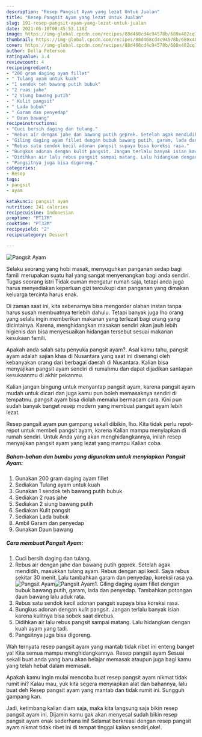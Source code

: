 ```yaml
---
description: "Resep Pangsit Ayam yang lezat Untuk Jualan"
title: "Resep Pangsit Ayam yang lezat Untuk Jualan"
slug: 191-resep-pangsit-ayam-yang-lezat-untuk-jualan
date: 2021-05-10T08:45:53.110Z
image: https://img-global.cpcdn.com/recipes/88d468cd4c94578b/680x482cq70/pangsit-ayam-foto-resep-utama.jpg
thumbnail: https://img-global.cpcdn.com/recipes/88d468cd4c94578b/680x482cq70/pangsit-ayam-foto-resep-utama.jpg
cover: https://img-global.cpcdn.com/recipes/88d468cd4c94578b/680x482cq70/pangsit-ayam-foto-resep-utama.jpg
author: Della Peterson
ratingvalue: 3.4
reviewcount: 4
recipeingredient:
- "200 gram daging ayam fillet"
- " Tulang ayam untuk kuah"
- "1 sendok teh bawang putih bubuk"
- "2 ruas jahe"
- "2 siung bawang putih"
- " Kulit pangsit"
- " Lada bubuk"
- " Garam dan penyedap"
- " Daun bawang"
recipeinstructions:
- "Cuci bersih daging dan tulang."
- "Rebus air dengan jahe dan bawang putih geprek. Setelah agak mendidih, masukkan tulang ayam. Rebus dengan api kecil. Saya rebus sekitar 30 menit. Lalu tambahkan garam dan penyedap, koreksi rasa ya."
- "Giling daging ayam fillet dengan bubuk bawang putih, garam, lada dan penyedap. Tambahkan potongan daun bawang lalu aduk rata."
- "Rebus satu sendok kecil adonan pangsit supaya bisa koreksi rasa."
- "Bungkus adonan dengan kulit pangsit. Jangan terlalu banyak isian karena kulitnya bisa sobek saat direbus."
- "Didihkan air lalu rebus pangsit sampai matang. Lalu hidangkan dengan kuah ayam yang tadi."
- "Pangsitnya juga bisa digoreng."
categories:
- Resep
tags:
- pangsit
- ayam

katakunci: pangsit ayam 
nutrition: 241 calories
recipecuisine: Indonesian
preptime: "PT17M"
cooktime: "PT32M"
recipeyield: "2"
recipecategory: Dessert

---
```



![Pangsit Ayam](https://img-global.cpcdn.com/recipes/88d468cd4c94578b/680x482cq70/pangsit-ayam-foto-resep-utama.jpg)

Selaku seorang yang hobi masak, menyuguhkan panganan sedap bagi famili merupakan suatu hal yang sangat menyenangkan bagi anda sendiri. Tugas seorang istri Tidak cuman mengatur rumah saja, tetapi anda juga harus menyediakan keperluan gizi tercukupi dan panganan yang dimakan keluarga tercinta harus enak.

Di zaman  saat ini, kita sebenarnya bisa mengorder olahan instan tanpa harus susah membuatnya terlebih dahulu. Tetapi banyak juga lho orang yang selalu ingin memberikan makanan yang terlezat bagi orang yang dicintainya. Karena, menghidangkan masakan sendiri akan jauh lebih higienis dan bisa menyesuaikan hidangan tersebut sesuai makanan kesukaan famili. 



Apakah anda salah satu penyuka pangsit ayam?. Asal kamu tahu, pangsit ayam adalah sajian khas di Nusantara yang saat ini disenangi oleh kebanyakan orang dari berbagai daerah di Nusantara. Kalian bisa menyajikan pangsit ayam sendiri di rumahmu dan dapat dijadikan santapan kesukaanmu di akhir pekanmu.

Kalian jangan bingung untuk menyantap pangsit ayam, karena pangsit ayam mudah untuk dicari dan juga kamu pun boleh memasaknya sendiri di tempatmu. pangsit ayam bisa diolah memalui bermacam cara. Kini pun sudah banyak banget resep modern yang membuat pangsit ayam lebih lezat.

Resep pangsit ayam pun gampang sekali dibikin, lho. Kita tidak perlu repot-repot untuk membeli pangsit ayam, karena Kalian mampu menyiapkan di rumah sendiri. Untuk Anda yang akan menghidangkannya, inilah resep menyajikan pangsit ayam yang lezat yang mampu Kalian coba.

<!--inarticleads1-->

##### Bahan-bahan dan bumbu yang digunakan untuk menyiapkan Pangsit Ayam:

1. Gunakan 200 gram daging ayam fillet
1. Sediakan  Tulang ayam untuk kuah
1. Gunakan 1 sendok teh bawang putih bubuk
1. Sediakan 2 ruas jahe
1. Sediakan 2 siung bawang putih
1. Sediakan  Kulit pangsit
1. Sediakan  Lada bubuk
1. Ambil  Garam dan penyedap
1. Gunakan  Daun bawang




<!--inarticleads2-->

##### Cara membuat Pangsit Ayam:

1. Cuci bersih daging dan tulang.
1. Rebus air dengan jahe dan bawang putih geprek. Setelah agak mendidih, masukkan tulang ayam. Rebus dengan api kecil. Saya rebus sekitar 30 menit. Lalu tambahkan garam dan penyedap, koreksi rasa ya.
<img src="https://img-global.cpcdn.com/steps/73cb80f98af12689/160x128cq70/pangsit-ayam-langkah-memasak-2-foto.jpg" alt="Pangsit Ayam"><img src="https://img-global.cpcdn.com/steps/7d48c0079f7216dc/160x128cq70/pangsit-ayam-langkah-memasak-2-foto.jpg" alt="Pangsit Ayam">1. Giling daging ayam fillet dengan bubuk bawang putih, garam, lada dan penyedap. Tambahkan potongan daun bawang lalu aduk rata.
1. Rebus satu sendok kecil adonan pangsit supaya bisa koreksi rasa.
1. Bungkus adonan dengan kulit pangsit. Jangan terlalu banyak isian karena kulitnya bisa sobek saat direbus.
1. Didihkan air lalu rebus pangsit sampai matang. Lalu hidangkan dengan kuah ayam yang tadi.
1. Pangsitnya juga bisa digoreng.




Wah ternyata resep pangsit ayam yang mantab tidak ribet ini enteng banget ya! Kita semua mampu menghidangkannya. Resep pangsit ayam Sesuai sekali buat anda yang baru akan belajar memasak ataupun juga bagi kamu yang telah hebat dalam memasak.

Apakah kamu ingin mulai mencoba buat resep pangsit ayam nikmat tidak rumit ini? Kalau mau, yuk kita segera menyiapkan alat dan bahannya, lalu buat deh Resep pangsit ayam yang mantab dan tidak rumit ini. Sungguh gampang kan. 

Jadi, ketimbang kalian diam saja, maka kita langsung saja bikin resep pangsit ayam ini. Dijamin kamu gak akan menyesal sudah bikin resep pangsit ayam enak sederhana ini! Selamat berkreasi dengan resep pangsit ayam nikmat tidak ribet ini di tempat tinggal kalian sendiri,oke!.

